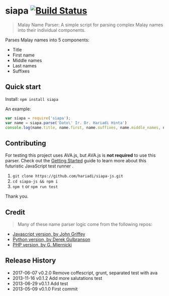 # siapa [![Build Status](https://travis-ci.org/hariadi/siapa-js.svg?branch=master)](https://travis-ci.org/hariadi/siapa-js)

> Malay Name Parser: A simple script for parsing complex Malay names into their individual components.

Parses Malay names into 5 components:
* Title
* First name
* Middle names
* Last names
* Suffixes


## Quick start

Install: `npm install siapa`

An example:
```js
var siapa = require('siapa');
var name = siapa.parse('Dato\' Ir. Dr. Hariadi Hinta')
console.log(name.title, name.first, name.suffixes, name.middle_names, name.last_names)
```


## Contributing
For testing this project uses AVA.js, but AVA.js is **not required** to use this parser. Check out the [Getting Started](https://github.com/avajs/ava) guide to learn more about this futuristic JavaScript test runner .

 1. `git clone https://github.com/hariadi/siapa-js.git`
 2. `cd siapa-js && npm i`
 3. `npm t` or `npm run test`

Thank you.


## Credit
> Many of these name parser logic come from the following repos:

* [Javascript version, by John Griffey](https://github.com/redjohn/name_parser)
* [Python version, by Derek Gulbranson](https://github.com/derek73/python-nameparser)
* [PHP version, by G. Miernicki](http://code.google.com/p/nameparser/)


## Release History
* 2017-06-07	v0.2.0			Remove coffescript, grunt, separated test with ava
* 2013-11-16	v0.1.2			Add more salutations test
* 2013-06-29	v0.1.1			Add test
* 2013-05-09	v0.1.0			First commit
